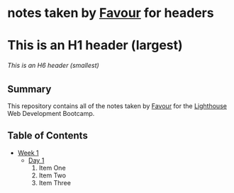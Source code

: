 # notes taken by [Favour](https://github.com/whyttte) for headers
# This is an H1 header (largest)
###### This is an H6 header (smallest)
## Summary 

This repository contains all of the notes taken by [Favour](https://github.com/whyttte) for the [Lighthouse](https://www.lighthouselabs.ca) Web Development Bootcamp.

## Table of Contents

* [Week 1](/Week_1)
  * [Day 1](/Week_1/Day_1)
    1. Item One 
    2. Item Two
    3. Item Three

